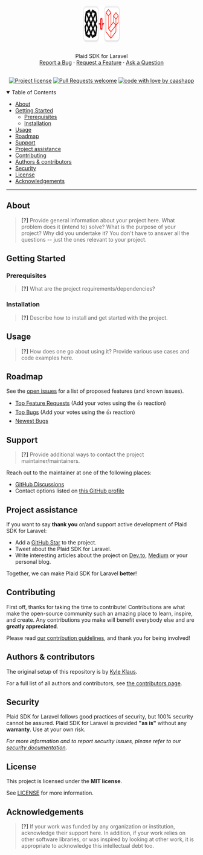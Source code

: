 <h1 align="center">
  <a href="https://github.com/caashapp/plaid-sdk-laravel">
    <img src="docs/images/logo.svg" alt="Logo" width="100" height="100">
  </a>
</h1>

<div align="center">
    Plaid SDK for Laravel
    <br />
    <a href="https://github.com/caashapp/plaid-sdk-laravel/issues/new?assignees=&labels=bug&template=01_BUG_REPORT.md&title=bug%3A+">Report a Bug</a>
    ·
    <a href="https://github.com/caashapp/plaid-sdk-laravel/issues/new?assignees=&labels=enhancement&template=02_FEATURE_REQUEST.md&title=feat%3A+">Request a Feature</a>
    ·
    <a href="https://github.com/caashapp/plaid-sdk-laravel/discussions">Ask a Question</a>
</div>

<br />

<div align="center">

[![Project license](https://img.shields.io/github/license/caashapp/plaid-sdk-laravel.svg?style=flat-square)](LICENSE)
[![Pull Requests welcome](https://img.shields.io/badge/PRs-welcome-ff69b4.svg?style=flat-square)](https://github.com/caashapp/plaid-sdk-laravel/issues?q=is%3Aissue+is%3Aopen+label%3A%22help+wanted%22)
[![code with love by caashapp](https://img.shields.io/badge/%3C%2F%3E%20with%20%E2%99%A5%20by-caashapp-ff1414.svg?style=flat-square)](https://github.com/caashapp)

</div>

<details open="open">
<summary>Table of Contents</summary>

- [About](#about)
- [Getting Started](#getting-started)
  - [Prerequisites](#prerequisites)
  - [Installation](#installation)
- [Usage](#usage)
- [Roadmap](#roadmap)
- [Support](#support)
- [Project assistance](#project-assistance)
- [Contributing](#contributing)
- [Authors & contributors](#authors--contributors)
- [Security](#security)
- [License](#license)
- [Acknowledgements](#acknowledgements)

</details>

---

## About

> **[?]**
> Provide general information about your project here.
> What problem does it (intend to) solve?
> What is the purpose of your project?
> Why did you undertake it?
> You don't have to answer all the questions -- just the ones relevant to your project.

## Getting Started

### Prerequisites

> **[?]**
> What are the project requirements/dependencies?

### Installation

> **[?]**
> Describe how to install and get started with the project.

## Usage

> **[?]**
> How does one go about using it?
> Provide various use cases and code examples here.

## Roadmap

See the [open issues](https://github.com/caashapp/plaid-sdk-laravel/issues) for a list of proposed features (and known issues).

- [Top Feature Requests](https://github.com/caashapp/plaid-sdk-laravel/issues?q=label%3Aenhancement+is%3Aopen+sort%3Areactions-%2B1-desc) (Add your votes using the 👍 reaction)
- [Top Bugs](https://github.com/caashapp/plaid-sdk-laravel/issues?q=is%3Aissue+is%3Aopen+label%3Abug+sort%3Areactions-%2B1-desc) (Add your votes using the 👍 reaction)
- [Newest Bugs](https://github.com/caashapp/plaid-sdk-laravel/issues?q=is%3Aopen+is%3Aissue+label%3Abug)

## Support

> **[?]**
> Provide additional ways to contact the project maintainer/maintainers.

Reach out to the maintainer at one of the following places:

- [GitHub Discussions](https://github.com/caashapp/plaid-sdk-laravel/discussions)
- Contact options listed on [this GitHub profile](https://github.com/idnemnity83)

## Project assistance

If you want to say **thank you** or/and support active development of Plaid SDK for Laravel:

- Add a [GitHub Star](https://github.com/caashapp/plaid-sdk-laravel) to the project.
- Tweet about the Plaid SDK for Laravel.
- Write interesting articles about the project on [Dev.to](https://dev.to/), [Medium](https://medium.com/) or your personal blog.

Together, we can make Plaid SDK for Laravel **better**!

## Contributing

First off, thanks for taking the time to contribute! Contributions are what make the open-source community such an amazing place to learn, inspire, and create. Any contributions you make will benefit everybody else and are **greatly appreciated**.


Please read [our contribution guidelines](docs/CONTRIBUTING.md), and thank you for being involved!

## Authors & contributors

The original setup of this repository is by [Kyle Klaus](https://github.com/caashapp).

For a full list of all authors and contributors, see [the contributors page](https://github.com/caashapp/plaid-sdk-laravel/contributors).

## Security

Plaid SDK for Laravel follows good practices of security, but 100% security cannot be assured.
Plaid SDK for Laravel is provided **"as is"** without any **warranty**. Use at your own risk.

_For more information and to report security issues, please refer to our [security documentation](docs/SECURITY.md)._

## License

This project is licensed under the **MIT license**.

See [LICENSE](LICENSE) for more information.

## Acknowledgements

> **[?]**
> If your work was funded by any organization or institution, acknowledge their support here.
> In addition, if your work relies on other software libraries, or was inspired by looking at other work, it is appropriate to acknowledge this intellectual debt too.
